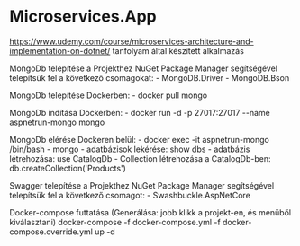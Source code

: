 # Microservices.App
https://www.udemy.com/course/microservices-architecture-and-implementation-on-dotnet/ tanfolyam által készített alkalmazás

MongoDb telepítése a Projekthez
	NuGet Package Manager segítségével telepítsük fel a következő csomagokat:
		- MongoDB.Driver
		- MongoDB.Bson

MongoDb telepítése Dockerben:
	- docker pull mongo

MongoDb indítása Dockerben:
	- docker run -d -p 27017:27017 --name aspnetrun-mongo mongo

MongoDb elérése Dockeren belül:
	- docker exec -it aspnetrun-mongo /bin/bash
	- mongo
		- adatbázisok lekérése:
			show dbs
		- adatbázis létrehozása:
			use CatalogDb
		- Collection létrehozása a CatalogDb-ben:
			db.createCollection('Products')

Swagger telepítése a Projekthez
	NuGet Package Manager segítségével telepítsük fel a következő csomagot:
		- Swashbuckle.AspNetCore

Docker-compose futtatása (Generálása: jobb klikk a projekt-en, és menüből kiválasztani)
	docker-compose -f docker-compose.yml -f docker-compose.override.yml up -d


	
